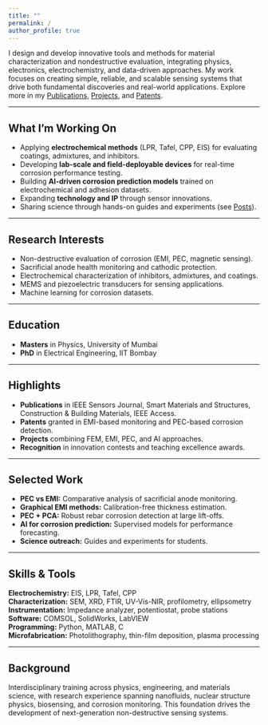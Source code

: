 ```yaml
---
title: ""
permalink: /
author_profile: true
---
```


I design and develop innovative tools and methods for material characterization and nondestructive evaluation, integrating physics, electronics, electrochemistry, and data-driven approaches. My work focuses on creating simple, reliable, and scalable sensing systems that drive both fundamental discoveries and real-world applications.
Explore more in my [Publications](/publications/), [Projects](/projects/), and [Patents](/patents/).

---

## What I’m Working On
- Applying **electrochemical methods** (LPR, Tafel, CPP, EIS) for evaluating coatings, admixtures, and inhibitors.  
- Developing **lab-scale and field-deployable devices** for real-time corrosion performance testing.  
- Building **AI-driven corrosion prediction models** trained on electrochemical and adhesion datasets.  
- Expanding **technology and IP** through sensor innovations.  
- Sharing science through hands-on guides and experiments (see [Posts](/posts/)).  

---

## Research Interests
- Non-destructive evaluation of corrosion (EMI, PEC, magnetic sensing).  
- Sacrificial anode health monitoring and cathodic protection.  
- Electrochemical characterization of inhibitors, admixtures, and coatings.  
- MEMS and piezoelectric transducers for sensing applications.  
- Machine learning for corrosion datasets.  

---
## Education
- **Masters** in Physics, University of Mumbai
- **PhD** in Electrical Engineering, IIT Bombay

---

## Highlights
- **Publications** in IEEE Sensors Journal, Smart Materials and Structures, Construction & Building Materials, IEEE Access.  
- **Patents** granted in EMI-based monitoring and PEC-based corrosion detection.  
- **Projects** combining FEM, EMI, PEC, and AI approaches.  
- **Recognition** in innovation contests and teaching excellence awards.  

---

## Selected Work
- **PEC vs EMI:** Comparative analysis of sacrificial anode monitoring.  
- **Graphical EMI methods:** Calibration-free thickness estimation.  
- **PEC + PCA:** Robust rebar corrosion detection at large lift-offs.  
- **AI for corrosion prediction:** Supervised models for performance forecasting.  
- **Science outreach:** Guides and experiments for students.  

---

## Skills & Tools
**Electrochemistry:** EIS, LPR, Tafel, CPP  
**Characterization:** SEM, XRD, FTIR, UV-Vis-NIR, profilometry, ellipsometry  
**Instrumentation:** Impedance analyzer, potentiostat, probe stations  
**Software:** COMSOL, SolidWorks, LabVIEW  
**Programming:** Python, MATLAB, C  
**Microfabrication:** Photolithography, thin-film deposition, plasma processing  

---

## Background
Interdisciplinary training across physics, engineering, and materials science, with research experience spanning nanofluids, nuclear structure physics, biosensing, and corrosion monitoring. This foundation drives the development of next-generation non-destructive sensing systems.  

